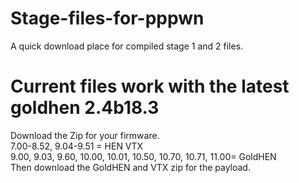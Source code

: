 # Stage-files-for-pppwn    
A quick download place for compiled stage 1 and 2  files.    
# Current files work with the latest goldhen 2.4b18.3   
Download the Zip for your firmware.    
7.00-8.52, 9.04-9.51 = HEN VTX    
9.00, 9.03, 9.60, 10.00, 10.01, 10.50, 10.70, 10.71, 11.00= GoldHEN   
Then download the GoldHEN and VTX zip for the payload.   
